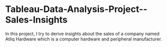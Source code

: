 # Tableau-Data-Analysis-Project--Sales-Insights
In this project, I try to derive insights about the sales of a company named Atliq Hardware which is a computer hardware and peripheral manufacturer.
